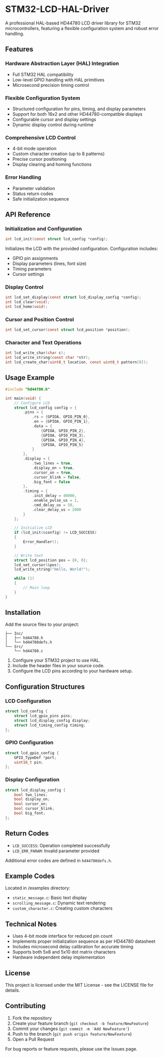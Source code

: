 
# STM32-LCD-HAL-Driver

A professional HAL-based HD44780 LCD driver library for STM32 microcontrollers, featuring a flexible configuration system and robust error handling.

## Features

### Hardware Abstraction Layer (HAL) Integration
- Full STM32 HAL compatibility
- Low-level GPIO handling with HAL primitives
- Microsecond precision timing control

### Flexible Configuration System
- Structured configuration for pins, timing, and display parameters
- Support for both 16x2 and other HD44780-compatible displays
- Configurable cursor and display settings
- Dynamic display control during runtime

### Comprehensive LCD Control
- 4-bit mode operation
- Custom character creation (up to 8 patterns)
- Precise cursor positioning
- Display clearing and homing functions

### Error Handling
- Parameter validation
- Status return codes
- Safe initialization sequence

## API Reference

### Initialization and Configuration

```c
int lcd_init(const struct lcd_config *config);
```

Initializes the LCD with the provided configuration. Configuration includes:
- GPIO pin assignments
- Display parameters (lines, font size)
- Timing parameters
- Cursor settings

### Display Control

```c
int lcd_set_display(const struct lcd_display_config *config);
int lcd_clear(void);
int lcd_home(void);
```

### Cursor and Position Control

```c
int lcd_set_cursor(const struct lcd_position *position);
```

### Character and Text Operations

```c
int lcd_write_char(char c);
int lcd_write_string(const char *str);
int lcd_create_char(uint8_t location, const uint8_t pattern[8]);
```

## Usage Example

```c
#include "hd44780.h"

int main(void) {
    // Configure LCD
    struct lcd_config config = {
        .pins = {
            .rs = {GPIOA, GPIO_PIN_0},
            .en = {GPIOA, GPIO_PIN_1},
            .data = {
                {GPIOA, GPIO_PIN_2},
                {GPIOA, GPIO_PIN_3},
                {GPIOA, GPIO_PIN_4},
                {GPIOA, GPIO_PIN_5}
            }
        },
        .display = {
            .two_lines = true,
            .display_on = true,
            .cursor_on = true,
            .cursor_blink = false,
            .big_font = false
        },
        .timing = {
            .init_delay = 40000,
            .enable_pulse_us = 1,
            .cmd_delay_us = 50,
            .clear_delay_us = 2000
        }
    };

    // Initialize LCD
    if (lcd_init(&config) != LCD_SUCCESS) 
    {
        Error_Handler();
    }

    // Write text
    struct lcd_position pos = {0, 0};
    lcd_set_cursor(&pos);
    lcd_write_string("Hello, World!");

    while (1) 
    {
        // Main loop
    }
}
```

## Installation

Add the source files to your project:

```
├── Inc/
│   ├── hd44780.h
│   └── hd44780defs.h
└── Src/
    └── hd44780.c
```

1. Configure your STM32 project to use HAL.
2. Include the header files in your source code.
3. Configure the LCD pins according to your hardware setup.

## Configuration Structures

### LCD Configuration

```c
struct lcd_config {
    struct lcd_gpio_pins pins;
    struct lcd_display_config display;
    struct lcd_timing_config timing;
};
```

### GPIO Configuration

```c
struct lcd_gpio_config {
    GPIO_TypeDef *port;
    uint16_t pin;
};
```

### Display Configuration

```c
struct lcd_display_config {
    bool two_lines;
    bool display_on;
    bool cursor_on;
    bool cursor_blink;
    bool big_font;
};
```

## Return Codes
- `LCD_SUCCESS`: Operation completed successfully
- `LCD_ERR_PARAM`: Invalid parameter provided

Additional error codes are defined in `hd44780defs.h`.

## Example Codes
Located in /examples directory:

- `static_message.c`: Basic text display
- `scrolling_message.c`: Dynamic text rendering
- `custom_character.c`: Creating custom characters


## Technical Notes
- Uses 4-bit mode interface for reduced pin count
- Implements proper initialization sequence as per HD44780 datasheet
- Includes microsecond delay calibration for accurate timing
- Supports both 5x8 and 5x10 dot matrix characters
- Hardware independent delay implementation

## License
This project is licensed under the MIT License - see the LICENSE file for details.

## Contributing

1. Fork the repository
2. Create your feature branch (`git checkout -b feature/NewFeature`)
3. Commit your changes (`git commit -m 'Add NewFeature'`)
4. Push to the branch (`git push origin feature/NewFeature`)
5. Open a Pull Request

For bug reports or feature requests, please use the Issues page.
